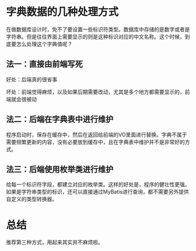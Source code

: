 # 字典数据的几种处理方式

在做数据库设计时，免不了要设置一些标识符类型。数据库中存储的是数字或者是字符串。但是往往界面上需要显示的则是这种标识对应的中文名称。这个时候，到底要怎么处理这个字典值呢？

## 法一：直接由前端写死

好处：后端真的很省事

坏处：前端觉得麻烦，以及如果后期需要改动，尤其是多个地方都需要显示的，前端就会很被动

## 法二：后端在字典表中进行维护

程序启动时，保存在缓存中，然后在返回给前端的VO里面进行替换。字典不属于需要频繁更新的内容，没有必要放到缓存中，且在字典表中维护并不是非常好的方式。

## 法三：后端使用枚举类进行维护

给每一个标识符字段，都建立对应的枚举类。这样的好处是，程序的健壮性更强。如果是字符串类型的标识，还可以直接通过MyBatis进行查询，都不需要另外提供自定义的类型转换器。

# 总结

推荐第三种方式，用起来其实并不麻烦啦。


